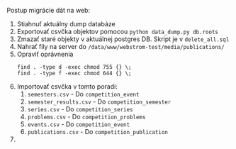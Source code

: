 Postup migrácie dát na web:
1. Stiahnuť aktuálny dump databáze
2. Exportovať csvčka objektov pomocou `python data_dump.py db.roots`
3. Zmazať staré objekty v aktuálnej postgres DB. Skript je v `delete_all.sql`
4. Nahrať fily na server do `/data/www/webstrom-test/media/publications/`
5. Opraviť oprávnenia
    ```
    find . -type d -exec chmod 755 {} \; 
    find . -type f -exec chmod 644 {} \;
    ```
7. Importovať csvčka v tomto poradí:
   1. `semesters.csv` - Do `competition_event`
   2. `semester_results.csv` - Do `competition_semester`
   3. `series.csv` - Do `competition_series`
   4. `problems.csv` - Do `competition_problems`
   5. `events.csv` - Do `competition_event`
   6. `publications.csv` - Do `competition_publication`
8.   
